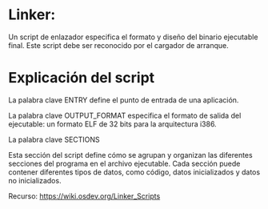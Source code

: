# Linker:

Un script de enlazador especifica el formato y diseño del binario ejecutable final. Este script debe ser reconocido por el cargador de arranque.

# Explicación del script

La palabra clave ENTRY define el punto de entrada de una aplicación.

La palabra clave OUTPUT_FORMAT especifica el formato de salida del ejecutable: un formato ELF de 32 bits para la arquitectura i386.

La palabra clave SECTIONS

Esta sección del script define cómo se agrupan y organizan las diferentes secciones del programa en el archivo ejecutable. Cada sección puede contener diferentes tipos de datos, como código, datos inicializados y datos no inicializados.

Recurso: https://wiki.osdev.org/Linker_Scripts